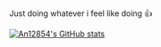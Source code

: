 Just doing whatever i feel like doing 👍

[![An12854's GitHub stats](https://github-readme-stats.vercel.app/api?username=an12854)](https://github.com/anuraghazra/github-readme-stats)

<!--
**An12854/An12854** is a ✨ _special_ ✨ repository because its `README.md` (this file) appears on your GitHub profile.

Here are some ideas to get you started:

- 🔭 I’m currently working on ...
- 🌱 I’m currently learning ...
- 👯 I’m looking to collaborate on ...
- 🤔 I’m looking for help with ...
- 💬 Ask me about ...
- 📫 How to reach me: ...
- 😄 Pronouns: ...
- ⚡ Fun fact: ...
-->
